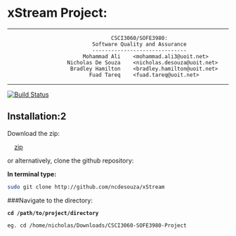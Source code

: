 <link rel="stylesheet" href="/path/to/styles/default.css">
<script src=src="//cdnjs.cloudflare.com/ajax/libs/highlight.js/8.4/highlight.min.js"></script>
<script>hljs.initHighlightingOnLoad();</script>

xStream Project: 
===============
---

                                     CSCI3060/SOFE3980: 
                               Software Quality and Assurance
                               ------------------------------
                            Mohammad Ali    <mohammad.ali3@uoit.net>
                       Nicholas De Souza    <nicholas.desouza@uoit.net>
                        Bradley Hamilton    <bradley.hamilton@uoit.net>
                              Fuad Tareq    <fuad.tareq@uoit.net>


---

[![Build Status](https://magnum.travis-ci.com/ncdesouza/xstream.svg?token=WZRVmSR43sduJMwFxmyr)](https://magnum.travis-ci.com/ncdesouza/xstream)

Installation:2
-------------
Download the zip:

&nbsp;&nbsp;&nbsp;&nbsp;[zip][id2] 

or alternatively, clone the github repository:

__In terminal type:__

```bash
sudo git clone http://github.com/ncdesouza/xStream
```

[id1]: <https://magnum.travis-ci.com/ncdesouza/xstream.svg?token=WZRVmSR43sduJMwFxmyr>
    
[id2]: <https://github.com/100481185/CSCI3060-SOFE3980-Project/archive/master.zip> 
    "zip"
        
    
###Navigate to the directory:

__`cd /path/to/project/directory`__

```
eg. cd /home/nicholas/Downloads/CSCI3060-SOFE3980-Project
```


